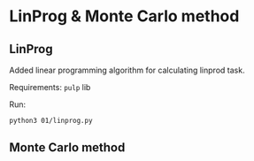 # LinProg & Monte Carlo method

## LinProg

Added linear programming algorithm for calculating linprod task. 

Requirements: `pulp` lib

Run: 
```
python3 01/linprog.py
```

## Monte Carlo method

